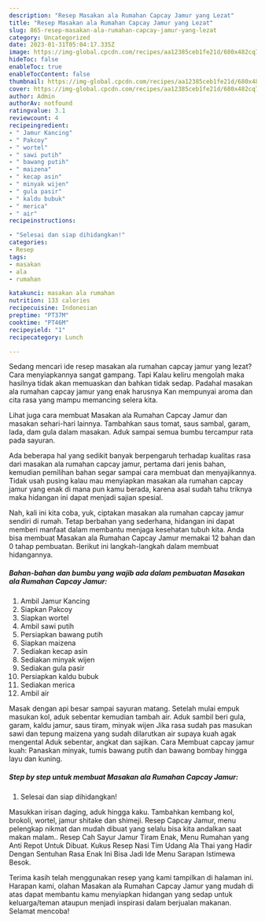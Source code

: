 ```yaml
---
description: "Resep Masakan ala Rumahan Capcay Jamur yang Lezat"
title: "Resep Masakan ala Rumahan Capcay Jamur yang Lezat"
slug: 865-resep-masakan-ala-rumahan-capcay-jamur-yang-lezat
category: Uncategorized
date: 2023-01-31T05:04:17.335Z
image: https://img-global.cpcdn.com/recipes/aa12385ceb1fe21d/680x482cq70/masakan-ala-rumahan-capcay-jamur-foto-resep-utama.jpg
hideToc: false
enableToc: true
enableTocContent: false
thumbnail: https://img-global.cpcdn.com/recipes/aa12385ceb1fe21d/680x482cq70/masakan-ala-rumahan-capcay-jamur-foto-resep-utama.jpg
cover: https://img-global.cpcdn.com/recipes/aa12385ceb1fe21d/680x482cq70/masakan-ala-rumahan-capcay-jamur-foto-resep-utama.jpg
author: Admin
authorAv: notfound
ratingvalue: 3.1
reviewcount: 4
recipeingredient:
- " Jamur Kancing"
- " Pakcoy"
- " wortel"
- " sawi putih"
- " bawang putih"
- " maizena"
- " kecap asin"
- " minyak wijen"
- " gula pasir"
- " kaldu bubuk"
- " merica"
- " air"
recipeinstructions:

- "Selesai dan siap dihidangkan!"
categories:
- Resep
tags:
- masakan
- ala
- rumahan

katakunci: masakan ala rumahan 
nutrition: 133 calories
recipecuisine: Indonesian
preptime: "PT37M"
cooktime: "PT46M"
recipeyield: "1"
recipecategory: Lunch

---
```



Sedang mencari ide resep masakan ala rumahan capcay jamur yang lezat? Cara menyiapkannya sangat gampang. Tapi Kalau keliru mengolah maka hasilnya tidak akan memuaskan dan bahkan tidak sedap. Padahal masakan ala rumahan capcay jamur yang enak harusnya Kan mempunyai aroma dan cita rasa yang mampu memancing selera kita.


Lihat juga cara membuat Masakan ala Rumahan Capcay Jamur dan masakan sehari-hari lainnya. Tambahkan saus tomat, saus sambal, garam, lada, dam gula dalam masakan. Aduk sampai semua bumbu tercampur rata pada sayuran.

Ada beberapa hal yang sedikit banyak berpengaruh terhadap kualitas rasa dari masakan ala rumahan capcay jamur, pertama dari jenis bahan, kemudian pemilihan bahan segar sampai cara membuat dan menyajikannya. Tidak usah pusing kalau mau menyiapkan masakan ala rumahan capcay jamur yang enak di mana pun kamu berada, karena asal sudah tahu triknya maka hidangan ini dapat menjadi sajian spesial.


Nah, kali ini kita coba, yuk, ciptakan masakan ala rumahan capcay jamur sendiri di rumah. Tetap berbahan yang sederhana, hidangan ini dapat memberi manfaat dalam membantu menjaga kesehatan tubuh kita. Anda bisa membuat Masakan ala Rumahan Capcay Jamur memakai 12 bahan dan 0 tahap pembuatan. Berikut ini langkah-langkah dalam membuat hidangannya.

<!--inarticleads1-->

##### Bahan-bahan dan bumbu yang wajib ada dalam pembuatan Masakan ala Rumahan Capcay Jamur:

1. Ambil  Jamur Kancing
1. Siapkan  Pakcoy
1. Siapkan  wortel
1. Ambil  sawi putih
1. Persiapkan  bawang putih
1. Siapkan  maizena
1. Sediakan  kecap asin
1. Sediakan  minyak wijen
1. Sediakan  gula pasir
1. Persiapkan  kaldu bubuk
1. Sediakan  merica
1. Ambil  air


Masak dengan api besar sampai sayuran matang. Setelah mulai empuk masukan kol, aduk sebentar kemudian tambah air. Aduk sambil beri gula, garam, kaldu jamur, saus tiram, minyak wijen Jika rasa sudah pas masukan sawi dan tepung maizena yang sudah dilarutkan air supaya kuah agak mengental Aduk sebentar, angkat dan sajikan. Cara Membuat capcay jamur kuah: Panaskan minyak, tumis bawang putih dan bawang bombay hingga layu dan kuning. 

<!--inarticleads2-->

##### Step by step untuk membuat Masakan ala Rumahan Capcay Jamur:


1. Selesai dan siap dihidangkan!

Masukkan irisan daging, aduk hingga kaku. Tambahkan kembang kol, brokoli, wortel, jamur shitake dan shimeji. Resep Capcay Jamur, menu pelengkap nikmat dan mudah dibuat yang selalu bisa kita andalkan saat makan malam.. Resep Cah Sayur Jamur Tiram Enak, Menu Rumahan yang Anti Repot Untuk Dibuat. Kukus Resep Nasi Tim Udang Ala Thai yang Hadir Dengan Sentuhan Rasa Enak Ini Bisa Jadi Ide Menu Sarapan Istimewa Besok. 

Terima kasih telah menggunakan resep yang kami tampilkan di halaman ini. Harapan kami, olahan Masakan ala Rumahan Capcay Jamur yang mudah di atas dapat membantu kamu menyiapkan hidangan yang sedap untuk keluarga/teman ataupun menjadi inspirasi dalam berjualan makanan. Selamat mencoba!
